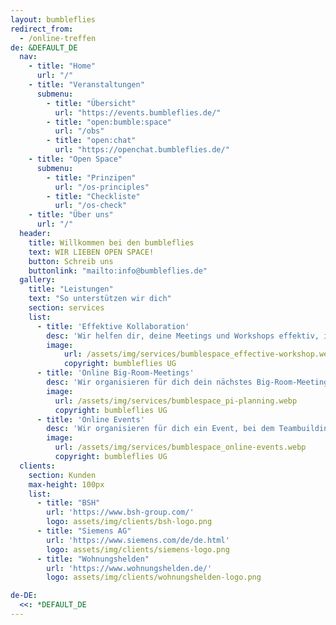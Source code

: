```yaml
---
layout: bumbleflies
redirect_from:
  - /online-treffen
de: &DEFAULT_DE
  nav:
    - title: "Home"
      url: "/"
    - title: "Veranstaltungen"
      submenu:
        - title: "Übersicht"
          url: "https://events.bumbleflies.de/"
        - title: "open:bumble:space"
          url: "/obs"
        - title: "open:chat"
          url: "https://openchat.bumbleflies.de/"
    - title: "Open Space"
      submenu:
        - title: "Prinzipen"
          url: "/os-principles"
        - title: "Checkliste"
          url: "/os-check"
    - title: "Über uns"
      url: "/"
  header:
    title: Willkommen bei den bumbleflies
    text: WIR LIEBEN OPEN SPACE!
    button: Schreib uns
    buttonlink: "mailto:info@bumbleflies.de"
  gallery:
    title: "Leistungen"
    text: "So unterstützen wir dich"
    section: services
    list:
      - title: 'Effektive Kollaboration'
        desc: 'Wir helfen dir, deine Meetings und Workshops effektiv, interaktiv und kollaborativ zu gestalten.<br/>Du wirst überrascht sein, wie viel Energie das bei deinen Mitarbeiter:innen freisetzt.'
        image: 
            url: /assets/img/services/bumblespace_effective-workshop.webp
            copyright: bumbleflies UG
      - title: 'Online Big-Room-Meetings'
        desc: 'Wir organisieren für dich dein nächstes Big-Room-Meeting (z.B. PI-Planning) für alle deine Teams. Egal ob 20, 200 oder mehr Personen.<br/>Wir sorgen für den produktiven Rahmen, damit ihr euch auf die Inhalte konzentrieren könnt.'
        image: 
          url: /assets/img/services/bumblespace_pi-planning.webp
          copyright: bumbleflies UG
      - title: 'Online Events'
        desc: 'Wir organisieren für dich ein Event, bei dem Teambuilding, Austausch und Spaß im Vordergrund stehen.<br/>Ihr habt euch seit einem Jahr nicht mehr gesehen und sucht den Kontakt zu den Kollegen? Dann ist das genau das richtige.'
        image: 
          url: /assets/img/services/bumblespace_online-events.webp
          copyright: bumbleflies UG
  clients:
    section: Kunden
    max-height: 100px
    list:
      - title: "BSH"
        url: 'https://www.bsh-group.com/'
        logo: assets/img/clients/bsh-logo.png
      - title: "Siemens AG"
        url: 'https://www.siemens.com/de/de.html'
        logo: assets/img/clients/siemens-logo.png
      - title: "Wohnungshelden"
        url: 'https://www.wohnungshelden.de/'
        logo: assets/img/clients/wohnungshelden-logo.png

de-DE:
  <<: *DEFAULT_DE
---
```

